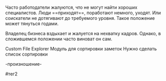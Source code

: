 Часто работодатели жалуются, что не могут найти хороших специалистов. Люди ==приходят==, поработают немного, уходят. Или соискатели не дотягивают до требуемого уровня. Такое положение может тянуться годами. 

Владелец бизнеса вздыхает и жалуется на нехватку кадров. Однако, в сложившемся положении часто виноват он сам.

Custom File Explorer 
Модуль для сортировки заметок 
Нужно сделать список сортировки


-произношение- 

#тег2
